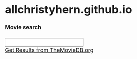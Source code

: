 # allchristyhern.github.io
<style>

    html, body, input, select, textarea {
        font-size: 1.05em !important;
    }
</style>
<!-- load bootstrap and fontawesome via CDN -->
<link rel="stylesheet" href="//maxcdn.bootstrapcdn.com/bootstrap/3.3.4/css/bootstrap.min.css" />
<!-- load angular via CDN -->
<script src="//ajax.googleapis.com/ajax/libs/angularjs/1.3.15/angular.min.js"></script>
<script src="//ajax.googleapis.com/ajax/libs/angularjs/1.3.15/angular-route.min.js"></script>
<script src="//ajax.googleapis.com/ajax/libs/angularjs/1.3.15/angular-resource.min.js"></script>
<!--load your javascript file-->
<script src="app.js"></script>

<div class="row">
    <!--using  bootstrap css-->
    <div class="col-md-6 col-md-offset-3">
        <h4>Movie search</h4>
        <div class="form-group">
            <input type="text" ng-model="movie" class="form-control" />
        </div>
        <a href="#/search" class="btn btn-primary">Get Results from TheMovieDB.org</a>
    </div>
